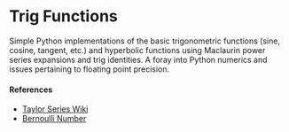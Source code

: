 # Trig Functions
Simple Python implementations of the basic trigonometric functions (sine, cosine, tangent, etc.) and hyperbolic functions using Maclaurin power series expansions and trig identities. A foray into Python numerics and issues pertaining to floating point precision.

#### References

- [Taylor Series Wiki](https://en.wikipedia.org/wiki/Taylor_series#Trigonometric_functions)
- [Bernoulli Number](https://mathworld.wolfram.com/BernoulliNumber.html)